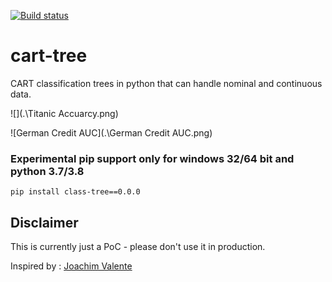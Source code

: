 [![Build status](https://ci.appveyor.com/api/projects/status/github/G-Ganchev/besttree?svg=true)](https://ci.appveyor.com/api/projects/status/github/G-Ganchev/)

# cart-tree 
CART classification trees in python that can handle nominal and continuous data.

![](.\Titanic Accuarcy.png)

![German Credit AUC](.\German Credit AUC.png)



### Experimental pip support only for windows 32/64 bit and python 3.7/3.8

```
pip install class-tree==0.0.0
```

## Disclaimer 

This is currently just a PoC - please don't use it in production.

Inspired by : [Joachim Valente](https://towardsdatascience.com/decision-tree-from-scratch-in-python-46e99dfea775)

